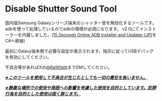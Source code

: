 # Disable Shutter Sound Tool
国内版Samsung Galaxyシリーズ端末のシャッター音を無効化するツールです。
adbを使って処理しているのでadbの環境が必須になります。
v2.0にてインストーラーを内蔵しました。([15 Seconds Online ADB Installer and Updater (JP)](https://github.com/reindex-ot/15-Seconds-Online-ADB-Installer-and-Updater-jp)をC#へ移植)

最初にGalaxy端末側で必要な設定が表示されます。指示に従ってUSBデバッグを有効にしてください。

不具合等があればXの[@Ra16fattt](https://x.com/Ra16fattt)までDMしてください。

<ins>***※このツールを使用して不具合が生じたとしても一切の責任を負いません。***</ins>

<ins>***※静粛な場所での使用や周囲への影響を考慮した使用を目的としています。犯罪行為を目的とした使用は固く禁じます。***</ins>
